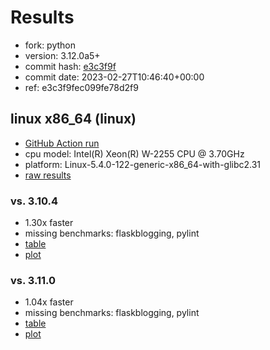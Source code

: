 # Results

- fork: python
- version: 3.12.0a5+
- commit hash: [e3c3f9f](https://github.com/python/cpython/commit/e3c3f9f)
- commit date: 2023-02-27T10:46:40+00:00
- ref: e3c3f9fec099fe78d2f9

## linux x86_64 (linux)

- [GitHub Action run](https://github.com/faster-cpython/benchmarking/actions/runs/4282488993)
- cpu model: Intel(R) Xeon(R) W-2255 CPU @ 3.70GHz
- platform: Linux-5.4.0-122-generic-x86_64-with-glibc2.31
- [raw results](bm-20230227-linux-x86_64-python-e3c3f9fec099fe78d2f9-3.12.0a5%2B-e3c3f9f.json)

### vs. 3.10.4

- 1.30x faster
- missing benchmarks: flaskblogging, pylint
- [table](bm-20230227-linux-x86_64-python-e3c3f9fec099fe78d2f9-3.12.0a5%2B-e3c3f9f-vs-3.10.4.md)
- [plot](bm-20230227-linux-x86_64-python-e3c3f9fec099fe78d2f9-3.12.0a5%2B-e3c3f9f-vs-3.10.4.png)

### vs. 3.11.0

- 1.04x faster
- missing benchmarks: flaskblogging, pylint
- [table](bm-20230227-linux-x86_64-python-e3c3f9fec099fe78d2f9-3.12.0a5%2B-e3c3f9f-vs-3.11.0.md)
- [plot](bm-20230227-linux-x86_64-python-e3c3f9fec099fe78d2f9-3.12.0a5%2B-e3c3f9f-vs-3.11.0.png)

